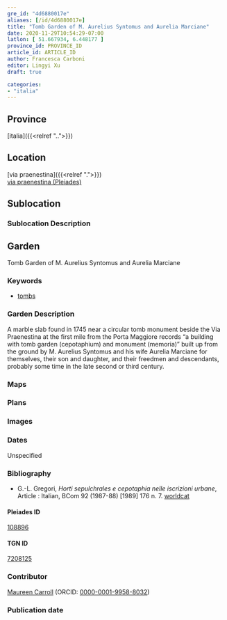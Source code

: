 ```yaml
---
gre_id: "4d6880017e"
aliases: [/id/4d6880017e]
title: "Tomb Garden of M. Aurelius Syntomus and Aurelia Marciane"
date: 2020-11-29T10:54:29-07:00
latlon: [ 51.667934, 6.448177 ]
province_id: PROVINCE_ID
article_id: ARTICLE_ID
author: Francesca Carboni
editor: Lingyi Xu
draft: true

categories:
- "italia"
---
```


## Province
[italia]({{<relref "..">}})

## Location

[via praenestina]({{<relref ".">}}) \
[via praenestina (Pleiades)](https://pleiades.stoa.org/places/622606468)

<!--### Location Description-->

<!-- LEAVE THIS BLANK FOR NOW -->

## Sublocation

### Sublocation Description

## Garden

Tomb Garden of M. Aurelius Syntomus and Aurelia Marciane

### Keywords

- [tombs](http://vocab.getty.edu/page/aat/300005926)

### Garden Description
A marble slab found in 1745 near a circular tomb monument beside the Via Praenestina at the first mile from the Porta Maggiore records “a building with tomb garden (cepotaphium) and monument (memoria)” built up from the ground by M. Aurelius Syntomus and his wife Aurelia Marciane for themselves, their son and daughter, and their freedmen and descendants, probably some time in the late second or third century.

### Maps

<!--
{{< figure src="IMG_URL" alt="ALT_TEXT" title="CAPTION" >}}
-->

### Plans

### Images

### Dates
Unspecified

### Bibliography
- G.-L. Gregori, *Horti sepulchrales e cepotaphia nelle iscrizioni urbane*, Article : Italian, BCom 92 (1987-88) [1989] 176 n. 7. [worldcat](https://www.worldcat.org/title/horti-sepulchrales-e-cepotaphia-nelle-iscrizioni-urbane/oclc/886794800&referer=brief_results)

<!--#### Periodo ID-->

<!-- [PERIODO_ID](https://pleiades.stoa.org/places/PLEIADES_ID) -->

#### Pleiades ID

[108896](https://pleiades.stoa.org/places/108896)

#### TGN ID
[7208125](http://vocab.getty.edu/page/tgn/7208125)

### Contributor

[Maureen Carroll](link) (ORCID: [0000-0001-9958-8032](https://orcid.org/0000-0001-9958-8032))  

### Publication date

<!--### Related articles-->

<!-- Links to other related articles. Leave blank for now -->